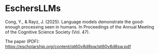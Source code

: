 # EschersLLMs

Cong, Y., & Rayz, J. (2025). Language models demonstrate the good-enough processing seen in humans. In Proceedings of the Annual Meeting of the Cognitive Science Society (Vol. 47).

The paper (PDF): https://escholarship.org/content/qt60v8d8sw/qt60v8d8sw.pdf
